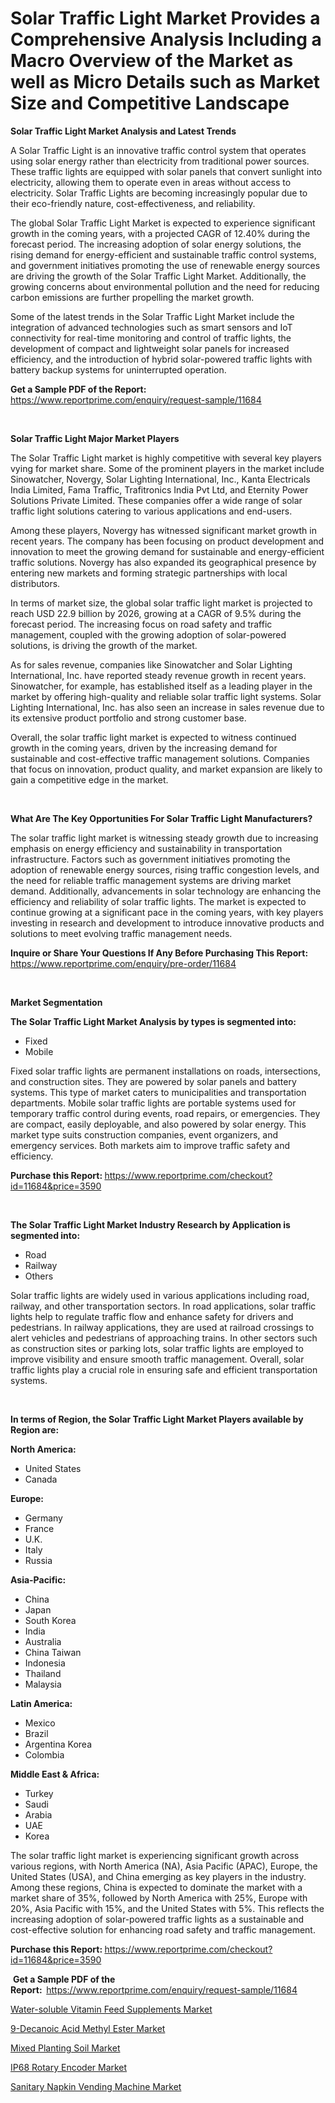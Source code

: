 <p><h1>Solar Traffic Light Market Provides a Comprehensive Analysis Including a Macro Overview of the Market as well as Micro Details such as Market Size and Competitive Landscape</h1></p><p><strong>Solar Traffic Light Market Analysis and Latest Trends</strong></p>
<p><p>A Solar Traffic Light is an innovative traffic control system that operates using solar energy rather than electricity from traditional power sources. These traffic lights are equipped with solar panels that convert sunlight into electricity, allowing them to operate even in areas without access to electricity. Solar Traffic Lights are becoming increasingly popular due to their eco-friendly nature, cost-effectiveness, and reliability.</p><p>The global Solar Traffic Light Market is expected to experience significant growth in the coming years, with a projected CAGR of 12.40% during the forecast period. The increasing adoption of solar energy solutions, the rising demand for energy-efficient and sustainable traffic control systems, and government initiatives promoting the use of renewable energy sources are driving the growth of the Solar Traffic Light Market. Additionally, the growing concerns about environmental pollution and the need for reducing carbon emissions are further propelling the market growth.</p><p>Some of the latest trends in the Solar Traffic Light Market include the integration of advanced technologies such as smart sensors and IoT connectivity for real-time monitoring and control of traffic lights, the development of compact and lightweight solar panels for increased efficiency, and the introduction of hybrid solar-powered traffic lights with battery backup systems for uninterrupted operation.</p></p>
<p><strong>Get a Sample PDF of the Report:&nbsp;</strong> <a href="https://www.reportprime.com/enquiry/request-sample/11684">https://www.reportprime.com/enquiry/request-sample/11684</a></p>
<p>&nbsp;</p>
<p><strong>Solar Traffic Light Major Market Players</strong></p>
<p><p>The Solar Traffic Light market is highly competitive with several key players vying for market share. Some of the prominent players in the market include Sinowatcher, Novergy, Solar Lighting International, Inc., Kanta Electricals India Limited, Fama Traffic, Trafitronics India Pvt Ltd, and Eternity Power Solutions Private Limited. These companies offer a wide range of solar traffic light solutions catering to various applications and end-users.</p><p>Among these players, Novergy has witnessed significant market growth in recent years. The company has been focusing on product development and innovation to meet the growing demand for sustainable and energy-efficient traffic solutions. Novergy has also expanded its geographical presence by entering new markets and forming strategic partnerships with local distributors.</p><p>In terms of market size, the global solar traffic light market is projected to reach USD 22.9 billion by 2026, growing at a CAGR of 9.5% during the forecast period. The increasing focus on road safety and traffic management, coupled with the growing adoption of solar-powered solutions, is driving the growth of the market.</p><p>As for sales revenue, companies like Sinowatcher and Solar Lighting International, Inc. have reported steady revenue growth in recent years. Sinowatcher, for example, has established itself as a leading player in the market by offering high-quality and reliable solar traffic light systems. Solar Lighting International, Inc. has also seen an increase in sales revenue due to its extensive product portfolio and strong customer base.</p><p>Overall, the solar traffic light market is expected to witness continued growth in the coming years, driven by the increasing demand for sustainable and cost-effective traffic management solutions. Companies that focus on innovation, product quality, and market expansion are likely to gain a competitive edge in the market.</p></p>
<p>&nbsp;</p>
<p><strong>What Are The Key Opportunities For Solar Traffic Light Manufacturers?</strong></p>
<p><p>The solar traffic light market is witnessing steady growth due to increasing emphasis on energy efficiency and sustainability in transportation infrastructure. Factors such as government initiatives promoting the adoption of renewable energy sources, rising traffic congestion levels, and the need for reliable traffic management systems are driving market demand. Additionally, advancements in solar technology are enhancing the efficiency and reliability of solar traffic lights. The market is expected to continue growing at a significant pace in the coming years, with key players investing in research and development to introduce innovative products and solutions to meet evolving traffic management needs.</p></p>
<p><strong>Inquire or Share Your Questions If Any Before Purchasing This Report:</strong> <a href="https://www.reportprime.com/enquiry/pre-order/11684">https://www.reportprime.com/enquiry/pre-order/11684</a></p>
<p>&nbsp;</p>
<p><strong>Market Segmentation</strong></p>
<p><strong>The Solar Traffic Light Market Analysis by types is segmented into:</strong></p>
<p><ul><li>Fixed</li><li>Mobile</li></ul></p>
<p><p>Fixed solar traffic lights are permanent installations on roads, intersections, and construction sites. They are powered by solar panels and battery systems. This type of market caters to municipalities and transportation departments. Mobile solar traffic lights are portable systems used for temporary traffic control during events, road repairs, or emergencies. They are compact, easily deployable, and also powered by solar energy. This market type suits construction companies, event organizers, and emergency services. Both markets aim to improve traffic safety and efficiency.</p></p>
<p><strong>Purchase this Report:&nbsp;</strong><a href="https://www.reportprime.com/checkout?id=11684&price=3590">https://www.reportprime.com/checkout?id=11684&price=3590</a></p>
<p>&nbsp;</p>
<p><strong>The Solar Traffic Light Market Industry Research by Application is segmented into:</strong></p>
<p><ul><li>Road</li><li>Railway</li><li>Others</li></ul></p>
<p><p>Solar traffic lights are widely used in various applications including road, railway, and other transportation sectors. In road applications, solar traffic lights help to regulate traffic flow and enhance safety for drivers and pedestrians. In railway applications, they are used at railroad crossings to alert vehicles and pedestrians of approaching trains. In other sectors such as construction sites or parking lots, solar traffic lights are employed to improve visibility and ensure smooth traffic management. Overall, solar traffic lights play a crucial role in ensuring safe and efficient transportation systems.</p></p>
<p>&nbsp;</p>
<p><strong>In terms of Region, the Solar Traffic Light Market Players available by Region are:</strong></p>
<p>
    <p> <strong> North America: </strong>
        <ul>
            <li>United States</li>
            <li>Canada</li>
        </ul>
        </p> 
    <p> <strong> Europe: </strong>
        <ul>
            <li>Germany</li>
            <li>France</li>
            <li>U.K.</li>
            <li>Italy</li>
            <li>Russia</li>
        </ul>
        </p> 
    <p> <strong> Asia-Pacific: </strong>
        <ul>
            <li>China</li>
            <li>Japan</li>
            <li>South Korea</li>
            <li>India</li>
            <li>Australia</li>
            <li>China Taiwan</li>
            <li>Indonesia</li>
            <li>Thailand</li>
            <li>Malaysia</li>
        </ul>
        </p> 
    <p> <strong> Latin America: </strong>
        <ul>
            <li>Mexico</li>
            <li>Brazil</li>
            <li>Argentina Korea</li>
            <li>Colombia</li>
        </ul>
        </p> 
    <p> <strong> Middle East & Africa: </strong>
        <ul>
            <li>Turkey</li>
            <li>Saudi</li>
            <li>Arabia</li>
            <li>UAE</li>
            <li>Korea</li>
        </ul>
    </p>
    </p>
<p><p>The solar traffic light market is experiencing significant growth across various regions, with North America (NA), Asia Pacific (APAC), Europe, the United States (USA), and China emerging as key players in the industry. Among these regions, China is expected to dominate the market with a market share of 35%, followed by North America with 25%, Europe with 20%, Asia Pacific with 15%, and the United States with 5%. This reflects the increasing adoption of solar-powered traffic lights as a sustainable and cost-effective solution for enhancing road safety and traffic management.</p></p>
<p><strong>Purchase this Report: </strong><a href="https://www.reportprime.com/checkout?id=11684&price=3590">https://www.reportprime.com/checkout?id=11684&price=3590</a></p>
<p>&nbsp;<strong>Get a Sample PDF of the Report:&nbsp;&nbsp;</strong><a href="https://www.reportprime.com/enquiry/request-sample/11684">https://www.reportprime.com/enquiry/request-sample/11684</a></p>
<p><strong></strong></p>
<p><p><a href="https://github.com/RichRobinson5/Market-Research-Report-List-4/blob/main/water-soluble-vitamin-feed-supplements-market.md">Water-soluble Vitamin Feed Supplements Market</a></p><p><a href="https://cautious-neon-760.notion.site/Decoding-the-9-Decanoic-Acid-Methyl-Ester-Market-A-Deep-Dive-into-the-Latest-Market-Trends-Market--251f359e73aa4091952d3a740bdf8418">9-Decanoic Acid Methyl Ester Market</a></p><p><a href="https://github.com/gdfhhhj/Market-Research-Report-List-3/blob/main/mixed-planting-soil-market.md">Mixed Planting Soil Market</a></p><p><a href="https://view.publitas.com/reportprime-1/ip68-rotary-encoder-market-share-market-new-trends-analysis-report-by-type-by-application-by-end-use-by-region-and-segment-forecasts-2024-2031/">IP68 Rotary Encoder Market</a></p><p><a href="https://spotless-saver-8fd.notion.site/Sanitary-Napkin-Vending-Machine-Market-Research-Report-Provides-Critical-Insights-that-can-help-Shap-8a4affe355cc4e9a90998fc1aeaa1372">Sanitary Napkin Vending Machine Market</a></p></p>